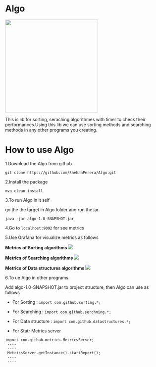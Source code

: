 # Algo

<img src="https://user-images.githubusercontent.com/29086284/41807005-c180c8fe-76e5-11e8-8ff8-427db50304e9.png" width="300px"/>


This is lib for sorting, seraching algorithmes with timer to check their performances.Using this lib we can use sorting methods and searching methods in any other programs you creating.

# How to use Algo 

1.Download the Algo from github 

`git clone https://github.com/ShehanPerera/Algo.git`

2.Install the package

`mvn clean install`

3.To run Algo in it self

 go the the target in Algo folder and run the jar.
 
`java -jar algo-1.0-SNAPSHOT.jar `

4.Go to `localhost:9092` for see metrics

5.Use Grafana for visualize metrics as follows 


<b> Metrics of Sorting algorithms </b>
<img src="https://user-images.githubusercontent.com/29086284/42161616-361c63f0-7e19-11e8-8248-b3446d9ee2da.png">


<b> Metrics of Searching algorithms </b>
<img src="https://user-images.githubusercontent.com/29086284/42161704-93f9ffaa-7e19-11e8-92d4-c775c8db7277.png">


<b> Metrics of Data structures algorithms </b>
<img src="https://user-images.githubusercontent.com/29086284/42161734-b0da6452-7e19-11e8-9946-9bbcc35fcb00.png">

6.To ue Algo in other programs

Add algo-1.0-SNAPSHOT.jar to project structure, then Algo can use as follows 

* For Sorting : `import com.github.sorting.*;`
 
* For Searching : `import com.github.serchning.*;`
 
* For Data structure : `import com.github.datastructures.*;`
 
* For Statr Metrics server
   
 ```
 import com.github.metrics.MetricsServer;
  ----
  ----
  MetricsServer.getInstance().startReport(); 
  ----
  ----
  ```
 
 
 
 

